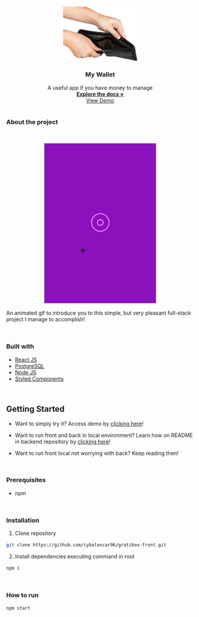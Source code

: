 <br />
<p align="center">
  <a href="/">
    <img src="./public/empty-wallet.png" alt="Logo" width="200px" height="auto">
  </a>

<h3 align="center">My Wallet</h3>

  <p align="center">
    A useful app if you have money to manage
    <br />
    <a href="https://github.com/cybalencar96/mywallet-front"><strong>Explore the docs »</strong></a>
    <br />
    <a href="https://mywallet-front-five.vercel.app/">View Demo</a>
    <br />
  </p>
</p>

#

### **About the project**

<br />
<p align="center">
<img src="./public/gif1.gif" width="300px">
<p>

An animated gif to introduce you to this simple, but very pleasant full-stack project I manage to accomplish!

<br />

### **Built with**

- [React JS](https://reactjs.org/)
- [PostgreSQL](https://www.postgresql.org/)
- [Node JS](https://nodejs.org/en/)
- [Styled Components](https://styled-components.com/)
 <br />

## **Getting Started**

- Want to simply try it? Access demo by [clicking here](https://mywallet-front-five.vercel.app/)!

- Want to run front and back in local environment? Learn how on README in  backend repository by [clicking here](https://github.com/cybalencar96/mywallet-back)!

- Want to run front local not worrying with back? Keep reading then!

<br />

### **Prerequisites**

- npm

<br />

### **Installation**

1. Clone repository

```sh
git clone https://github.com/cybalencar96/gratibox-front.git
```

2. Install dependencies executing command in root

```sh
npm i
```

<br />

### **How to run**

```sh
npm start
```
